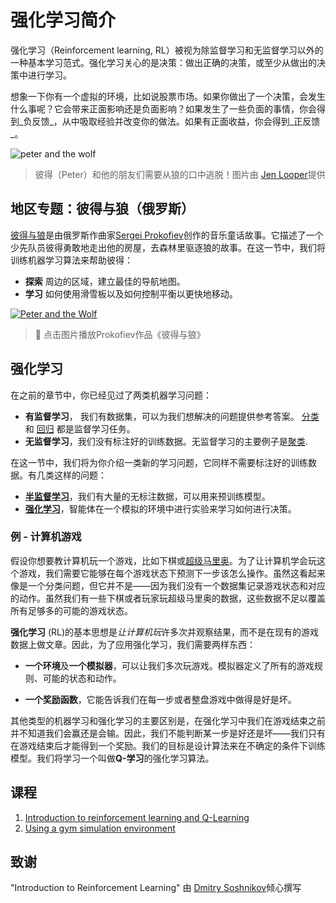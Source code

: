 # 强化学习简介

强化学习（Reinforcement learning, RL）被视为除监督学习和无监督学习以外的一种基本学习范式。强化学习关心的是决策：做出正确的决策，或至少从做出的决策中进行学习。

想象一下你有一个虚拟的环境，比如说股票市场。如果你做出了一个决策，会发生什么事呢？它会带来正面影响还是负面影响？如果发生了一些负面的事情，你会得到_负反馈_，从中吸取经验并改变你的做法。如果有正面收益，你会得到_正反馈_。



![peter and the wolf](../images/peter.png)

> 彼得（Peter）和他的朋友们需要从狼的口中逃脱！图片由 [Jen Looper](https://twitter.com/jenlooper)提供

## 地区专题：彼得与狼（俄罗斯）

[彼得与狼](https://en.wikipedia.org/wiki/Peter_and_the_Wolf)是由俄罗斯作曲家[Sergei Prokofiev](https://en.wikipedia.org/wiki/Sergei_Prokofiev)创作的音乐童话故事。它描述了一个少先队员彼得勇敢地走出他的房屋，去森林里驱逐狼的故事。在这一节中，我们将训练机器学习算法来帮助彼得：

- **探索** 周边的区域，建立最佳的导航地图。
- **学习** 如何使用滑雪板以及如何控制平衡以更快地移动。

[![Peter and the Wolf](https://img.youtube.com/vi/Fmi5zHg4QSM/0.jpg)](https://www.youtube.com/watch?v=Fmi5zHg4QSM)

> 🎥 点击图片播放Prokofiev作品《彼得与狼》

## 强化学习

在之前的章节中，你已经见过了两类机器学习问题：

- **有监督学习**， 我们有数据集，可以为我们想解决的问题提供参考答案。 [分类](../../4-Classification/README.md)和 [回归](../../2-Regression/README.md) 都是监督学习任务。
- **无监督学习**，我们没有标注好的训练数据。无监督学习的主要例子是[聚类](../../5-Clustering/README.md).

在这一节中，我们将为你介绍一类新的学习问题，它同样不需要标注好的训练数据。有几类这样的问题：

- **[半监督学习](https://wikipedia.org/wiki/Semi-supervised_learning)**，我们有大量的无标注数据，可以用来预训练模型。
- **[强化学习](https://wikipedia.org/wiki/Reinforcement_learning)**，智能体在一个模拟的环境中进行实验来学习如何进行决策。

### 例 - 计算机游戏

假设你想要教计算机玩一个游戏，比如下棋或[超级马里奥](https://wikipedia.org/wiki/Super_Mario)。为了让计算机学会玩这个游戏，我们需要它能够在每个游戏状态下预测下一步该怎么操作。虽然这看起来像是一个分类问题，但它并不是——因为我们没有一个数据集记录游戏状态和对应的动作。虽然我们有一些下棋或者玩家玩超级马里奥的数据，这些数据不足以覆盖所有足够多的可能的游戏状态。

**强化学习** (RL)的基本思想是*让计算机玩*许多次并观察结果，而不是在现有的游戏数据上做文章。因此，为了应用强化学习，我们需要两样东西：

- **一个环境**及**一个模拟器**，可以让我们多次玩游戏。模拟器定义了所有的游戏规则、可能的状态和动作。

- **一个奖励函数**，它能告诉我们在每一步或者整盘游戏中做得是好是坏。

其他类型的机器学习和强化学习的主要区别是，在强化学习中我们在游戏结束之前并不知道我们会赢还是会输。因此，我们不能判断某一步是好还是坏——我们只有在游戏结束后才能得到一个奖励。我们的目标是设计算法来在不确定的条件下训练模型。我们将学习一个叫做**Q-学习**的强化学习算法。

## 课程

1. [Introduction to reinforcement learning and Q-Learning](1-QLearning/README.md)
2. [Using a gym simulation environment](2-Gym/README.md)

## 致谢

"Introduction to Reinforcement Learning" 由 [Dmitry Soshnikov](http://soshnikov.com)倾心撰写
